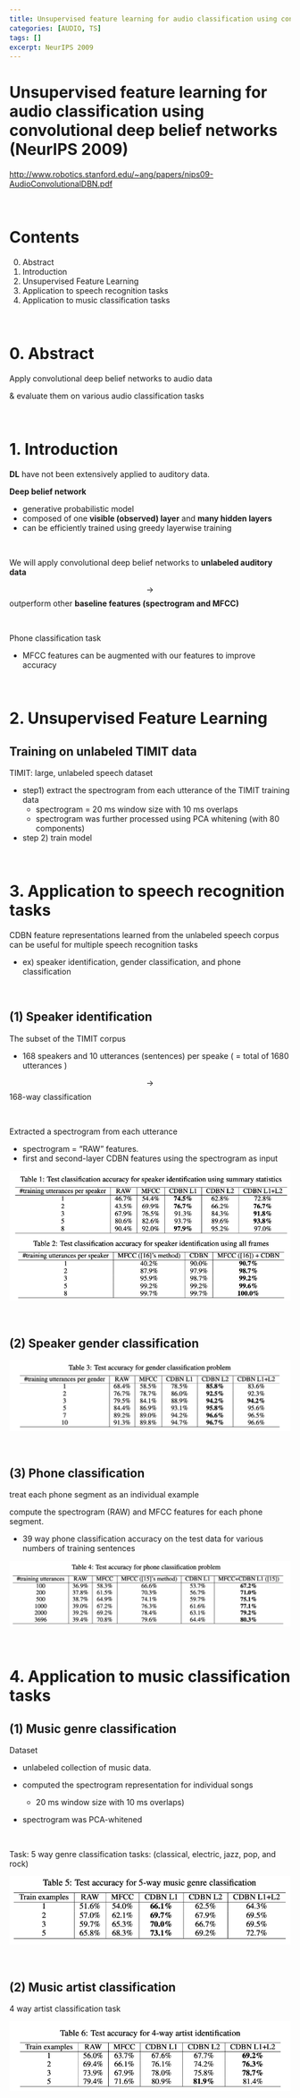 ```yaml
---
title: Unsupervised feature learning for audio classification using convolutional deep belief networks
categories: [AUDIO, TS]
tags: []
excerpt: NeurIPS 2009
---
```


<script src="https://cdn.mathjax.org/mathjax/latest/MathJax.js?config=TeX-AMS-MML_HTMLorMML" type="text/javascript"></script>

# Unsupervised feature learning for audio classification using convolutional deep belief networks (NeurIPS 2009)

http://www.robotics.stanford.edu/~ang/papers/nips09-AudioConvolutionalDBN.pdf

<br>

# Contents

0. Abstract
0. Introduction
0. Unsupervised Feature Learning
0. Application to speech recognition tasks
0. Application to music classification tasks

<br>

# 0. Abstract

Apply convolutional deep belief networks to audio data 

& evaluate them on various audio classification tasks

<br>

# 1. Introduction

**DL** have not been extensively applied to auditory data. 

**Deep belief network**

- generative probabilistic model 
- composed of one **visible (observed) layer** and **many hidden layers**
- can be efficiently trained using greedy layerwise training

<br>

We will apply convolutional deep belief networks to **unlabeled auditory data**

$$\rightarrow$$ outperform other **baseline features (spectrogram and MFCC)**

<br>

Phone classification task

- MFCC features can be augmented with our features to improve accuracy

<br>

# 2. Unsupervised Feature Learning

## Training on unlabeled TIMIT data

TIMIT: large, unlabeled speech dataset

- step1) extract the spectrogram from each utterance of the TIMIT training data
  - spectrogram = 20 ms window size with 10 ms overlaps
  - spectrogram was further processed using PCA whitening (with 80 components) 
- step 2) train model

<br>

# 3. Application to speech recognition tasks

CDBN feature representations learned from the unlabeled speech corpus can be useful for multiple speech recognition tasks

- ex) speaker identification, gender classification, and phone classification

<br>

## (1) Speaker identification 

The subset of the TIMIT corpus

- 168 speakers and 10 utterances (sentences) per speake ( = total of 1680 utterances )

$$\rightarrow$$ 168-way classification 

<br>

Extracted a spectrogram from each utterance

- spectrogram = “RAW” features. 
- first and second-layer CDBN features using the spectrogram as input

![figure2](/assets/img/audio/img91.png)

<br>

## (2) Speaker gender classification

![figure2](/assets/img/audio/img92.png)

<br>

## (3) Phone classification

treat each phone segment as an individual example 

compute the spectrogram (RAW) and MFCC features for each phone segment. 

- 39 way phone classification accuracy on the test data for various numbers of training sentences

![figure2](/assets/img/audio/img93.png)

<br>

# 4. Application to music classification tasks

## (1) Music genre classification

Dataset

- unlabeled collection of music data.

- computed the spectrogram representation for individual songs
  - 20 ms window size with 10 ms overlaps)

- spectrogram was PCA-whitened 

<br>

Task: 5 way genre classification tasks: (classical, electric, jazz, pop, and rock) 

![figure2](/assets/img/audio/img94.png)

<br>

## (2) Music artist classification

4 way artist classification task

![figure2](/assets/img/audio/img95.png)
